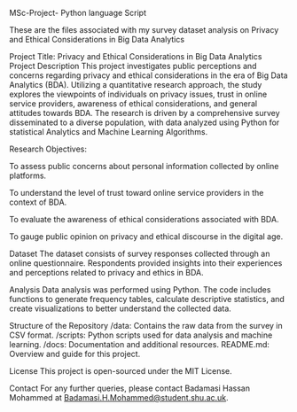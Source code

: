 MSc-Project- Python language Script

These are the files associated with my survey dataset analysis on Privacy and Ethical Considerations in Big Data Analytics

Project Title: Privacy and Ethical Considerations in Big Data Analytics Project Description This project investigates public perceptions and concerns regarding privacy and ethical considerations in the era of Big Data Analytics (BDA). Utilizing a quantitative research approach, the study explores the viewpoints of individuals on privacy issues, trust in online service providers, awareness of ethical considerations, and general attitudes towards BDA. The research is driven by a comprehensive survey disseminated to a diverse population, with data analyzed using Python for statistical Analytics and Machine Learning Algorithms.

Research Objectives:

To assess public concerns about personal information collected by online platforms.

To understand the level of trust toward online service providers in the context of BDA.

To evaluate the awareness of ethical considerations associated with BDA.

To gauge public opinion on privacy and ethical discourse in the digital age.

Dataset The dataset consists of survey responses collected through an online questionnaire. Respondents provided insights into their experiences and perceptions related to privacy and ethics in BDA.

Analysis Data analysis was performed using Python. The code includes functions to generate frequency tables, calculate descriptive statistics, and create visualizations to better understand the collected data.

Structure of the Repository /data: Contains the raw data from the survey in CSV format. /scripts: Python scripts used for data analysis and machine learning. /docs: Documentation and additional resources. README.md: Overview and guide for this project.

License This project is open-sourced under the MIT License.

Contact For any further queries, please contact Badamasi Hassan Mohammed at Badamasi.H.Mohammed@student.shu.ac.uk.
